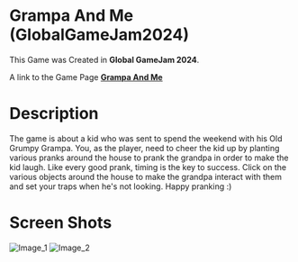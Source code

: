 Grampa And Me (GlobalGameJam2024)
======

This Game was Created in **Global GameJam 2024**.

A link to the Game Page [**Grampa And Me**](https://globalgamejam.org/games/2024/grampa-and-me-4)

# Description
The game is about a kid who was sent to spend the weekend with his Old Grumpy Grampa. 
You, as the player, need to cheer the kid up by planting various pranks around the house to prank the grandpa in order to make the kid laugh. 
Like every good prank, timing is the key to success. Click on the various objects around the house to make the grandpa interact with them and set your traps when he's not looking. Happy pranking :)

# Screen Shots
![Image_1](https://ggj.s3.amazonaws.com/styles/game_content__wide/games/screenshots/2023/02/77497/screenshot3_0.png?itok=bnPWcDam&timestamp=1675599610)
![Image_2](https://ggj.s3.amazonaws.com/styles/game_content__wide/games/screenshots/2023/02/77497/screenshot2_1.png?itok=jSGDui-4&timestamp=1675599610)
